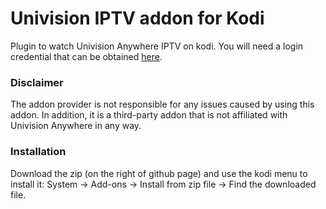 Univision IPTV addon for Kodi
=============================

Plugin to watch Univision Anywhere IPTV on kodi. You will need a login credential that can be obtained [here](http://my.univision.mn/index.php/register).

### Disclaimer
The addon provider is not responsible for any issues caused by using this addon. In addition, it is a third-party addon that is not affiliated with Univision Anywhere in any way.

### Installation
Download the zip (on the right of github page) and use the kodi menu to install it: System -> Add-ons -> Install from zip file -> Find the downloaded file.
